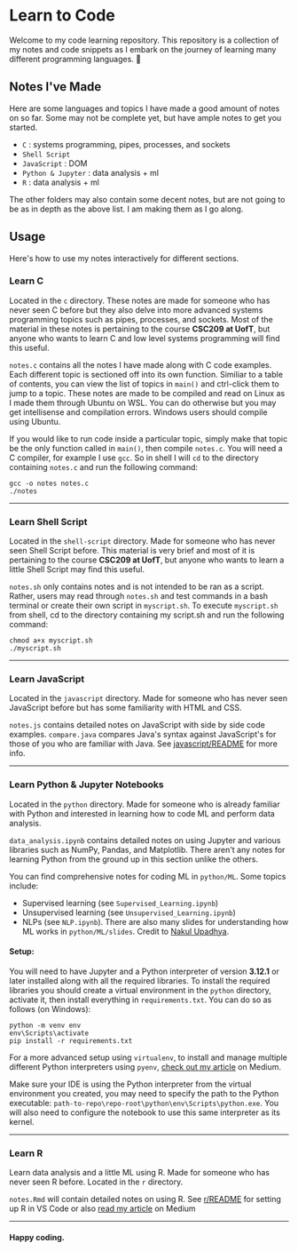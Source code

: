 # Learn to Code

Welcome to my code learning repository. This repository is a collection of my notes and code snippets as I embark on the journey of learning many different programming languages. 🚀


## Notes I've Made
Here are some languages and topics I have made a good amount of notes on so far. Some may not be complete yet, but have ample notes to get you started.

- `C` : systems programming, pipes, processes, and sockets
- `Shell Script` 
- `JavaScript` : DOM
- `Python & Jupyter` : data analysis + ml
- `R` : data analysis + ml

The other folders may also contain some decent notes, but are not going to be as in depth as the above list. I am making them as I go along.

## Usage

Here's how to use my notes interactively for different sections.

### Learn C
Located in the `c` directory. These notes are made for someone who has never seen C before but they also delve into more advanced systems programming topics such as pipes, processes, and sockets. Most of the material in these notes is pertaining to the course **CSC209 at UofT**, but anyone who wants to learn C and low level systems programming will find this useful.

`notes.c` contains all the notes I have made along with C code examples. Each different topic is sectioned off into its own function. Similiar to a table of contents, you can view the list of topics in `main()` and ctrl-click them to jump to a topic. These notes are made to be compiled and read on Linux as I made them through Ubuntu on WSL. You can do otherwise but you may get intellisense and compilation errors. Windows users should compile using Ubuntu.

If you would like to run code inside a particular topic, simply make that topic be the only function called in `main()`, then compile `notes.c`. You will need a C compiler, for example I use `gcc`. So in shell I will `cd` to the directory containing `notes.c` and run the following command:

```
gcc -o notes notes.c
./notes
```

---
### Learn Shell Script
Located in the `shell-script` directory. Made for someone who has never seen Shell Script before. This material is very brief and most of it is pertaining to the course **CSC209 at UofT**, but anyone who wants to learn a little Shell Script may find this useful.

`notes.sh` only contains notes and is not intended to be ran as a script. Rather, users may read through `notes.sh` and test commands in a bash terminal or create their own script in `myscript.sh`. To execute `myscript.sh` from shell, cd to the directory containing my script.sh and run the following command:
```
chmod a+x myscript.sh
./myscript.sh
```

---
### Learn JavaScript
Located in the `javascript` directory. Made for someone who has never seen JavaScript before but has some familiarity with HTML and CSS.

`notes.js` contains detailed notes on JavaScript with side by side code examples. `compare.java` compares Java's syntax against JavaScript's for those of you who are familiar with Java. See [javascript/README](javascript/README.md) for more info.

---
### Learn Python & Jupyter Notebooks
Located in the `python` directory. Made for someone who is already familiar with Python and interested in learning how to code ML and perform data analysis. 

`data_analysis.ipynb` contains detailed notes on using Jupyter and various libraries such as NumPy, Pandas, and Matplotlib. There aren't any notes for learning Python from the ground up in this section unlike the others. 

You can find comprehensive notes for coding ML in `python/ML`. Some topics include:
- Supervised learning (see `Supervised_Learning.ipynb`)
- Unsupervised learning (see `Unsupervised_Learning.ipynb`)
- NLPs (see `NLP.ipynb`).
There are also many slides for understanding how ML works in `python/ML/slides`. Credit to [Nakul Upadhya](https://github.com/upadhyan).

#### Setup:
You will need to have Jupyter and a Python interpreter of version **3.12.1** or later installed along with all the required libraries. To install the required libraries you should create a virtual environment in the `python` directory, activate it, then install everything in `requirements.txt`. You can do so as follows (on Windows):
```
python -m venv env
env\Scripts\activate
pip install -r requirements.txt
```
For a more advanced setup using `virtualenv`, to install and manage multiple different Python interpreters using `pyenv`, [check out my article](https://medium.com/towardsdev/managing-virtual-environments-with-different-python-interpreters-b997b7bb7254) on Medium.

Make sure your IDE is using the Python interpreter from the virtual environment you created, you may need to specify the path to the Python executable: `path-to-repo\repo-root\python\env\Scripts\python.exe`. You will also need to configure the notebook to use this same interpreter as its kernel.

---
### Learn R
Learn data analysis and a little ML using R. Made for someone who has never seen R before. Located in the `r` directory.

`notes.Rmd` will contain detailed notes on using R. See [r/README](r/README.md) for setting up R in VS Code or also [read my article](https://towardsdev.com/setting-up-r-for-vs-code-c03a6fda311d) on Medium


---

#### Happy coding.

